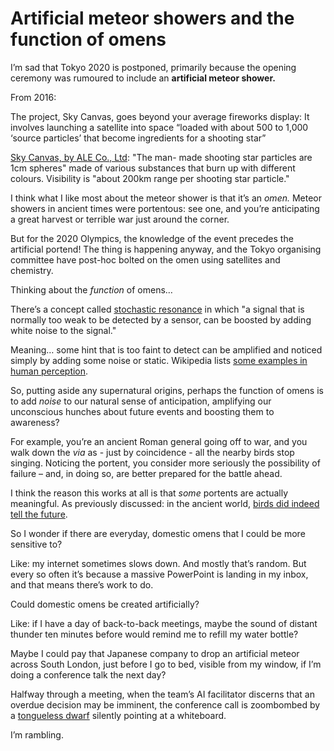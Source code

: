 # Artificial meteor showers and the function of omens

I’m sad that Tokyo 2020 is postponed, primarily because the opening ceremony
was rumoured to include an **artificial meteor shower.**

From 2016:

The project, Sky Canvas, goes beyond your average fireworks display: It
involves launching a satellite into space “loaded with about 500 to 1,000
‘source particles’ that become ingredients for a shooting star”

[Sky Canvas, by ALE Co., Ltd](http://star-ale.com/en/skycanvas/): "The man-
made shooting star particles are 1cm spheres" made of various substances that
burn up with different colours. Visibility is "about 200km range per shooting
star particle."

I think what I like most about the meteor shower is that it’s an _omen._
Meteor showers in ancient times were portentous: see one, and you’re
anticipating a great harvest or terrible war just around the corner.

But for the 2020 Olympics, the knowledge of the event precedes the artificial
portend! The thing is happening anyway, and the Tokyo organising committee
have post-hoc bolted on the omen using satellites and chemistry.

Thinking about the _function_ of omens…

There’s a concept called [stochastic
resonance](https://en.wikipedia.org/wiki/Stochastic_resonance) in which "a
signal that is normally too weak to be detected by a sensor, can be boosted by
adding white noise to the signal."

Meaning… some hint that is too faint to detect can be amplified and noticed
simply by adding some noise or static. Wikipedia lists [some examples in human
perception](<https://en.wikipedia.org/wiki/Stochastic_resonance_(sensory_neurobiology)#Human_perception>).

So, putting aside any supernatural origins, perhaps the function of omens is
to add _noise_ to our natural sense of anticipation, amplifying our
unconscious hunches about future events and boosting them to awareness?

For example, you’re an ancient Roman general going off to war, and you walk
down the _via_ as - just by coincidence - all the nearby birds stop singing.
Noticing the portent, you consider more seriously the possibility of failure –
and, in doing so, are better prepared for the battle ahead.

I think the reason this works at all is that _some_ portents are actually
meaningful. As previously discussed: in the ancient world, [birds did indeed
tell the future](/home/2020/10/05/birds).

So I wonder if there are everyday, domestic omens that I could be more
sensitive to?

Like: my internet sometimes slows down. And mostly that’s random. But every so
often it’s because a massive PowerPoint is landing in my inbox, and that means
there’s work to do.

Could domestic omens be created artificially?

Like: if I have a day of back-to-back meetings, maybe the sound of distant
thunder ten minutes before would remind me to refill my water bottle?

Maybe I could pay that Japanese company to drop an artificial meteor across
South London, just before I go to bed, visible from my window, if I’m doing a
conference talk the next day?

Halfway through a meeting, when the team’s AI facilitator discerns that an
overdue decision may be imminent, the conference call is zoombombed by a
[tongueless dwarf](https://www.hjkeen.net/halqn/stoppard.htm) silently
pointing at a whiteboard.

I’m rambling.
